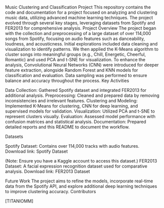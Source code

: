 Music Clustering and Classification Project
This repository contains the code and documentation for a project focused on analyzing and clustering music data, utilizing advanced machine learning techniques. The project evolved through several key stages, leveraging datasets from Spotify and FER2013 for comprehensive analysis.
Project Overview
The project began with the collection and preprocessing of a large dataset of over 114,000 songs from Spotify, focusing on audio features such as danceability, loudness, and acousticness. Initial explorations included data cleaning and visualization to identify patterns. We then applied the K-Means algorithm to cluster songs into meaningful groups (e.g., Chill, Energetic, Cheerful, Romantic) and used PCA and t-SNE for visualization. To enhance the analysis, Convolutional Neural Networks (CNN) were introduced for deeper feature extraction, alongside Random Forest and KNN models for classification and evaluation. Data sampling was performed to ensure balance and accuracy throughout the process.
Key Activities

Data Collection: Gathered Spotify dataset and integrated FER2013 for additional analysis.
Preprocessing: Cleaned and prepared data by removing inconsistencies and irrelevant features.
Clustering and Modeling: Implemented K-Means for clustering, CNN for deep learning, and supervised models for validation.
Visualization: Utilized PCA and t-SNE to represent clusters visually.
Evaluation: Assessed model performance with confusion matrices and statistical analysis.
Documentation: Prepared detailed reports and this README to document the workflow.

Datasets

Spotify Dataset: Contains over 114,000 tracks with audio features. Download link: Spotify Dataset

(Note: Ensure you have a Kaggle account to access this dataset.)
FER2013 Dataset: A facial expression recognition dataset used for comparative analysis. Download link: FER2013 Dataset

Future Work
The project aims to refine the models, incorporate real-time data from the Spotify API, and explore additional deep learning techniques to improve clustering accuracy.
Contributors

[TITANIOMM] 

